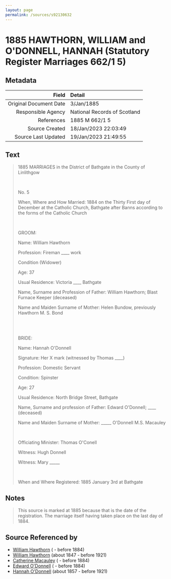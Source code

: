 ```yaml
---
layout: page
permalink: /sources/s92130632
---
```


# 1885 HAWTHORN, WILLIAM and O'DONNELL, HANNAH (Statutory Register Marriages 662/1 5)

## Metadata
Field | Detail
---:|:---
Original Document Date | 3/Jan/1885
Responsible Agency | National Records of Scotland
References | 1885 M 662/1 5
Source Created | 18/Jan/2023 22:03:49
Source Last Updated | 19/Jan/2023 21:49:55

## Text

> 1885 MARRIAGES in the District of Bathgate in the County of Linlithgow
>
> <br/>
>
> No. 5
>
> When, Where and How Married: 1884 on the Thirty First day of December at the Catholic Church, Bathgate after Banns according to the forms of the Catholic Church
>
> <br/>
>
> GROOM:
>
> Name: William Hawthorn
>
> Profession: Fireman ____ work
>
> Condition (Widower)
>
> Age: 37
>
> Usual Residence: Victoria ____ Bathgate
>
> Name, Surname and Profession of Father: William Hawthorn; Blast Furnace Keeper (deceased)
>
> Name and Maiden Surname of Mother: Helen Bundow, previously Hawthorn M. S. Bond
>
> <br/>
>
> <br/>
>
> BRIDE:
>
> Name: Hannah O'Donnell
>
> Signature: Her X mark (witnessed by Thomas ____)
>
> Profession: Domestic Servant
>
> Condition: Spinster
>
> Age: 27
>
> Usual Residence: North Bridge Street, Bathgate
>
> Name, Surname and profession of Father: Edward O'Donnell; ____ (deceased)
>
> Name and Maiden Surname of Mother: _____ O'Donnell M.S. Macauley
>
> <br/>
>
> Officiating Minister: Thomas O'Conell
>
> Witness: Hugh Donnell
>
> Witness: Mary _____
>
> <br/>
>
> When and Where Registered: 1885 January 3rd at Bathgate
>

## Notes

> This source is marked at 1885 because that is the date of the registration. The marriage itself having taken place on the last day of 1884.
>


## Source Referenced by

* [William Hawthorn](../people/@96807032@-william-hawthorn-b-d1884.md) ( - before 1884)
* [William Hawthorn](../people/@92463484@-william-hawthorn-b1847-d1921.md) (about 1847 - before 1921)
* [Catherine Macauley](../people/@40946328@-catherine-macauley-b-d1884.md) ( - before 1884)
* [Edward O'Donnell](../people/@4921696@-edward-o'donnell-b-d1884.md) ( - before 1884)
* [Hannah O'Donnell](../people/@64641527@-hannah-o'donnell-b1857-d1921.md) (about 1857 - before 1921)
